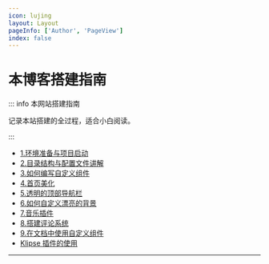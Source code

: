 ```yaml
---
icon: lujing
layout: Layout
pageInfo: ['Author', 'PageView']
index: false
---
```


# 本博客搭建指南

::: info 本网站搭建指南

记录本站搭建的全过程，适合小白阅读。

:::

- [1.环境准备与项目启动](./1.环境准备与项目启动.md)
- [2.目录结构与配置文件讲解](./2.目录结构与配置文件讲解.md)
- [3.如何编写自定义组件](./3.如何编写自定义组件.md)
- [4.首页美化](./4.首页美化.md)
- [5.透明的顶部导航栏](./5.透明的顶部导航栏.md)
- [6.如何自定义漂亮的背景](./6.如何自定义漂亮的背景.md)
- [7.音乐插件](./7.音乐插件.md)
- [8.搭建评论系统](./8.搭建评论系统.md)
- [9.在文档中使用自定义组件](./9.在文档中使用自定义组件.md)
- [Klipse 插件的使用](./Klipse插件的使用.md)

---
